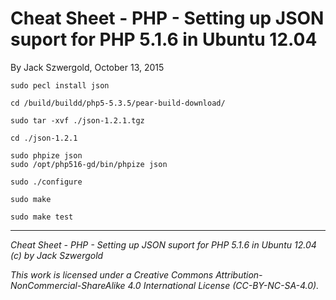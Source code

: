 # Cheat Sheet - PHP - Setting up JSON suport for PHP 5.1.6 in Ubuntu 12.04

By Jack Szwergold, October 13, 2015

	sudo pecl install json
	
	cd /build/buildd/php5-5.3.5/pear-build-download/
	
	sudo tar -xvf ./json-1.2.1.tgz
	
	cd ./json-1.2.1
	
	sudo phpize json
	sudo /opt/php516-gd/bin/phpize json
	
	sudo ./configure
	
	sudo make
	
	sudo make test

***

*Cheat Sheet - PHP - Setting up JSON suport for PHP 5.1.6 in Ubuntu 12.04 (c) by Jack Szwergold*

*This work is licensed under a Creative Commons Attribution-NonCommercial-ShareAlike 4.0 International License (CC-BY-NC-SA-4.0).*
